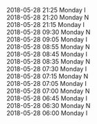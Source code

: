 2018-05-28 21:25 Monday  I  
2018-05-28 21:20 Monday  N  
2018-05-28 21:15 Monday  I  
2018-05-28 09:30 Monday  N  
2018-05-28 09:05 Monday  I  
2018-05-28 08:55 Monday  N  
2018-05-28 08:45 Monday  I  
2018-05-28 08:35 Monday  N  
2018-05-28 07:30 Monday  I  
2018-05-28 07:15 Monday  N  
2018-05-28 07:05 Monday  I  
2018-05-28 07:00 Monday  N  
2018-05-28 06:45 Monday  I  
2018-05-28 06:30 Monday  N  
2018-05-28 06:00 Monday  I  
